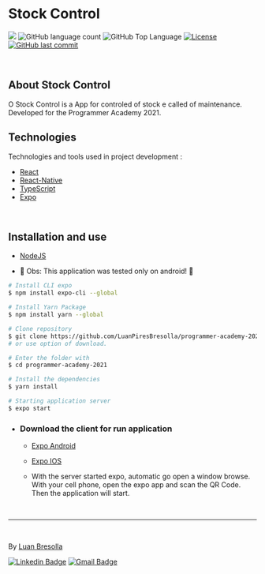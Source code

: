 # Stock Control

<p>
  <img src="https://img.shields.io/badge/made%20by-Luan%20Bresolla-6E40C9?style=flat-square">
  <img alt="GitHub language count" src="https://img.shields.io/github/languages/count/luanpiresbresolla/programmer-academy-2021?color=6E40C9&style=flat-square">
  <img alt="GitHub Top Language" src="https://img.shields.io/github/languages/top/luanpiresbresolla/programmer-academy-2021?color=6E40C9&style=flat-square">
  <a href="https://opensource.org/licenses/MIT">
    <img alt="License" src="https://img.shields.io/badge/license-MIT-6E40C9?style=flat-square">
  </a>
  <a href="https://github.com/luanpiresbresolla/programmer-academy-2021/commits/main">
    <img alt="GitHub last commit" src="https://img.shields.io/github/last-commit/luanpiresbresolla/programmer-academy-2021?color=6E40C9&style=flat-square">
  </a>
</p>

<br>

## About Stock Control

O Stock Control is a App for controled of stock e called of maintenance. 
Developed for the Programmer Academy 2021.

## Technologies

Technologies and tools used in project development :

- [React](https://reactjs.org/)
- [React-Native](https://reactnative.dev/)
- [TypeScript](https://www.typescriptlang.org/)
- [Expo](https://expo.io/)

<br>

## Installation and use

  * [NodeJS](https://nodejs.org/en/)

  * 🚧 Obs: This application was tested only on android! 🚧

```bash
# Install CLI expo
$ npm install expo-cli --global

# Install Yarn Package
$ npm install yarn --global

# Clone repository
$ git clone https://github.com/LuanPiresBresolla/programmer-academy-2021
# or use option of download.

# Enter the folder with
$ cd programmer-academy-2021

# Install the dependencies
$ yarn install

# Starting application server
$ expo start
```
* ### Download the client for run application

  * [Expo Android](https://play.google.com/store/apps/details?id=host.exp.exponent&hl=pt_BR)

  * [Expo IOS](https://apps.apple.com/br/app/expo-client/id982107779)
  
  * With the server started expo, automatic go open  a window browse. With your cell phone, open the expo app and scan the QR Code. Then the application will start.

<br>

---
<br>

By [Luan Bresolla](https://github.com/LuanPiresBresolla)

[![Linkedin Badge](https://img.shields.io/badge/-Luan%20Bresolla-6E40C9?style=flat-square&logo=Linkedin&logoColor=white&link=https://www.linkedin.com/in/luanbresolla/)](https://www.linkedin.com/in/luanbresolla/)
[![Gmail Badge](https://img.shields.io/badge/-luanpires34@gmail.com-6E40C9?style=flat-square&logo=Gmail&logoColor=white&link=mailto:luanpires34@gmail.com)](mailto:luanpires34@gmail.com)
